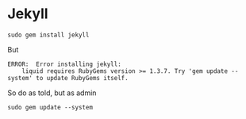 # Jekyll #

	sudo gem install jekyll
	
But	

	ERROR:  Error installing jekyll:
		liquid requires RubyGems version >= 1.3.7. Try 'gem update --system' to update RubyGems itself.

So do as told, but as admin
	
	sudo gem update --system